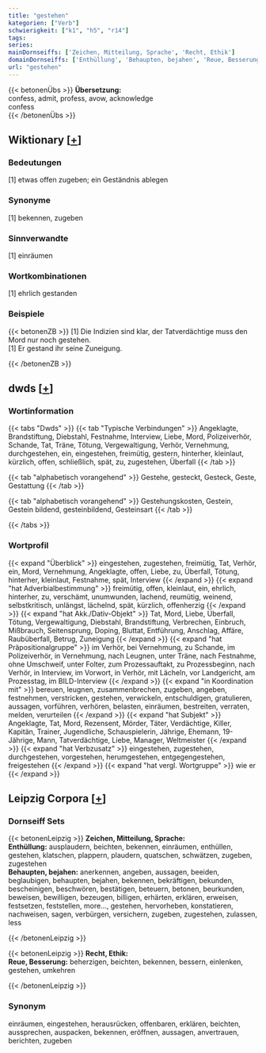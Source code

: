 ```yaml
---
title: "gestehen"
kategorien: ["Verb"]
schwierigkeit: ["k1", "h5", "r14"]
tags:
series:
mainDornseiffs: ['Zeichen, Mitteilung, Sprache', 'Recht, Ethik']
domainDornseiffs: ['Enthüllung', 'Behaupten, bejahen', 'Reue, Besserung']
url: "gestehen"
---
```


{{< betonenÜbs >}}
**Übersetzung:**  
confess, admit, profess, avow, acknowledge  
confess  
{{< /betonenÜbs >}}

## Wiktionary [[+](https://de.wiktionary.org/wiki/gestehen)]

### Bedeutungen
[1] etwas offen zugeben; ein Geständnis ablegen  

### Synonyme
[1] bekennen, zugeben  

### Sinnverwandte
[1] einräumen  

### Wortkombinationen
[1] ehrlich gestanden  

### Beispiele
{{< betonenZB >}}
[1] Die Indizien sind klar, der Tatverdächtige muss den Mord nur noch gestehen.  
[1] Er gestand ihr seine Zuneigung.  

{{< /betonenZB >}}


## dwds [[+](https://www.dwds.de/wb/gestehen)]

### Wortinformation
{{< tabs "Dwds" >}}
{{< tab "Typische Verbindungen" >}}
Angeklagte, Brandstiftung, Diebstahl, Festnahme, Interview, Liebe, Mord, Polizeiverhör, Schande, Tat, Träne, Tötung, Vergewaltigung, Verhör, Vernehmung, durchgestehen, ein, eingestehen, freimütig, gestern, hinterher, kleinlaut, kürzlich, offen, schließlich, spät, zu, zugestehen, Überfall
{{< /tab >}}

{{< tab "alphabetisch vorangehend" >}}
Gestehe, gesteckt, Gesteck, Geste, Gestattung
{{< /tab >}}

{{< tab "alphabetisch vorangehend" >}}
Gestehungskosten, Gestein, Gestein bildend, gesteinbildend, Gesteinsart
{{< /tab >}}

{{< /tabs >}}

### Wortprofil
{{< expand "Überblick" >}} eingestehen, zugestehen, freimütig, Tat, Verhör, ein, Mord, Vernehmung, Angeklagte, offen, Liebe, zu, Überfall, Tötung, hinterher, kleinlaut, Festnahme, spät, Interview {{< /expand >}}
{{< expand "hat Adverbialbestimmung" >}} freimütig, offen, kleinlaut, ein, ehrlich, hinterher, zu, verschämt, unumwunden, lachend, reumütig, weinend, selbstkritisch, unlängst, lächelnd, spät, kürzlich, offenherzig {{< /expand >}}
{{< expand "hat Akk./Dativ-Objekt" >}} Tat, Mord, Liebe, Überfall, Tötung, Vergewaltigung, Diebstahl, Brandstiftung, Verbrechen, Einbruch, Mißbrauch, Seitensprung, Doping, Bluttat, Entführung, Anschlag, Affäre, Raubüberfall, Betrug, Zuneigung {{< /expand >}}
{{< expand "hat Präpositionalgruppe" >}} im Verhör, bei Vernehmung, zu Schande, im Polizeiverhör, in Vernehmung, nach Leugnen, unter Träne, nach Festnahme, ohne Umschweif, unter Folter, zum Prozessauftakt, zu Prozessbeginn, nach Verhör, in Interview, im Vorwort, in Verhör, mit Lächeln, vor Landgericht, am Prozesstag, im BILD-Interview {{< /expand >}}
{{< expand "in Koordination mit" >}} bereuen, leugnen, zusammenbrechen, zugeben, angeben, festnehmen, verstricken, gestehen, verwickeln, entschuldigen, gratulieren, aussagen, vorführen, verhören, belasten, einräumen, bestreiten, verraten, melden, verurteilen {{< /expand >}}
{{< expand "hat Subjekt" >}} Angeklagte, Tat, Mord, Rezensent, Mörder, Täter, Verdächtige, Killer, Kapitän, Trainer, Jugendliche, Schauspielerin, Jährige, Ehemann, 19-Jährige, Mann, Tatverdächtige, Liebe, Manager, Weltmeister {{< /expand >}}
{{< expand "hat Verbzusatz" >}} eingestehen, zugestehen, durchgestehen, vorgestehen, herumgestehen, entgegengestehen, freigestehen {{< /expand >}}
{{< expand "hat vergl. Wortgruppe" >}} wie er {{< /expand >}}

## Leipzig Corpora [[+](https://corpora.uni-leipzig.de/en/res?word=gestehen&corpusId=deu_newscrawl-public_2018)]

### Dornseiff Sets
{{< betonenLeipzig >}}
**Zeichen, Mitteilung, Sprache:**  
**Enthüllung:** ausplaudern, beichten, bekennen, einräumen, enthüllen, gestehen, klatschen, plappern, plaudern, quatschen, schwätzen, zugeben, zugestehen  
**Behaupten, bejahen:** anerkennen, angeben, aussagen, beeiden, beglaubigen, behaupten, bejahen, bekennen, bekräftigen, bekunden, bescheinigen, beschwören, bestätigen, beteuern, betonen, beurkunden, beweisen, bewilligen, bezeugen, billigen, erhärten, erklären, erweisen, festsetzen, feststellen, more..., gestehen, hervorheben, konstatieren, nachweisen, sagen, verbürgen, versichern, zugeben, zugestehen, zulassen, less  

{{< /betonenLeipzig >}}


{{< betonenLeipzig >}}
**Recht, Ethik:**  
**Reue, Besserung:** beherzigen, beichten, bekennen, bessern, einlenken, gestehen, umkehren  

{{< /betonenLeipzig >}}

### Synonym
einräumen, eingestehen, herausrücken, offenbaren, erklären, beichten, aussprechen, auspacken, bekennen, eröffnen, aussagen, anvertrauen, berichten, zugeben

